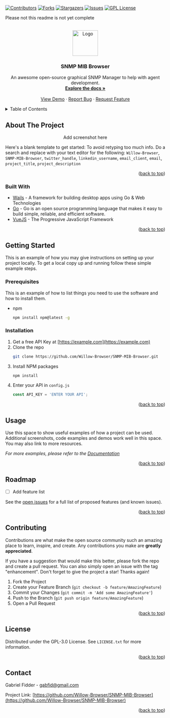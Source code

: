<!-- Improved compatibility of back to top link: See: https://github.com/othneildrew/Best-README-Template/pull/73 -->
<a name="readme-top"></a>
<!--
*** Thanks for checking out the Best-README-Template. If you have a suggestion
*** that would make this better, please fork the repo and create a pull request
*** or simply open an issue with the tag "enhancement".
*** Don't forget to give the project a star!
*** Thanks again! Now go create something AMAZING! :D
-->



<!-- PROJECT SHIELDS -->
<!--
*** I'm using markdown "reference style" links for readability.
*** Reference links are enclosed in brackets [ ] instead of parentheses ( ).
*** See the bottom of this document for the declaration of the reference variables
*** for contributors-url, forks-url, etc. This is an optional, concise syntax you may use.
*** https://www.markdownguide.org/basic-syntax/#reference-style-links
-->
[![Contributors][contributors-shield]][contributors-url]
[![Forks][forks-shield]][forks-url]
[![Stargazers][stars-shield]][stars-url]
[![Issues][issues-shield]][issues-url]
[![GPL License][license-shield]][license-url]

Please not this readme is not yet complete

<!-- PROJECT LOGO -->
<br />
<div align="center">
  <a href="https://github.com/Willow-Browser/SNMP-MIB-Browser">
    <img src="build/appicon.png" alt="Logo" width="80" height="80">
  </a>

<h3 align="center">SNMP MIB Browser</h3>

  <p align="center">
    An awesome open-source graphical SNMP Manager to help with agent development.
    <br />
    <a href="https://github.com/Willow-Browser/SNMP-MIB-Browser"><strong>Explore the docs »</strong></a>
    <br />
    <br />
    <a href="https://github.com/Willow-Browser/SNMP-MIB-Browser">View Demo</a>
    ·
    <a href="https://github.com/Willow-Browser/SNMP-MIB-Browser/issues">Report Bug</a>
    ·
    <a href="https://github.com/Willow-Browser/SNMP-MIB-Browser/issues">Request Feature</a>
  </p>
</div>



<!-- TABLE OF CONTENTS -->
<details>
  <summary>Table of Contents</summary>
  <ol>
    <li>
      <a href="#about-the-project">About The Project</a>
      <ul>
        <li><a href="#built-with">Built With</a></li>
      </ul>
    </li>
    <li>
      <a href="#getting-started">Getting Started</a>
      <ul>
        <li><a href="#prerequisites">Prerequisites</a></li>
        <li><a href="#installation">Installation</a></li>
      </ul>
    </li>
    <li><a href="#usage">Usage</a></li>
    <li><a href="#roadmap">Roadmap</a></li>
    <li><a href="#contributing">Contributing</a></li>
    <li><a href="#license">License</a></li>
    <li><a href="#contact">Contact</a></li>
  </ol>
</details>



<!-- ABOUT THE PROJECT -->
## About The Project

<!-- [![Product Name Screen Shot][product-screenshot]](https://example.com) -->
<p align="center">Add screenshot here</p>

Here's a blank template to get started: To avoid retyping too much info. Do a search and replace with your text editor for the following: `Willow-Browser`, `SNMP-MIB-Browser`, `twitter_handle`, `linkedin_username`, `email_client`, `email`, `project_title`, `project_description`

<p align="right">(<a href="#readme-top">back to top</a>)</p>



### Built With

* [Wails](https://wails.app/) - A framework for building desktop apps using Go & Web Technologies
* [Go](https://golang.org/) - Go is an open source programming language that makes it easy to build simple, reliable, and
efficient software.
* [VueJS](https://vuejs.org/) - The Progressive JavaScript Framework

<p align="right">(<a href="#readme-top">back to top</a>)</p>



<!-- GETTING STARTED -->
## Getting Started

This is an example of how you may give instructions on setting up your project locally.
To get a local copy up and running follow these simple example steps.

### Prerequisites

This is an example of how to list things you need to use the software and how to install them.
* npm
  ```sh
  npm install npm@latest -g
  ```

### Installation

1. Get a free API Key at [https://example.com](https://example.com)
2. Clone the repo
   ```sh
   git clone https://github.com/Willow-Browser/SNMP-MIB-Browser.git
   ```
3. Install NPM packages
   ```sh
   npm install
   ```
4. Enter your API in `config.js`
   ```js
   const API_KEY = 'ENTER YOUR API';
   ```

<p align="right">(<a href="#readme-top">back to top</a>)</p>



<!-- USAGE EXAMPLES -->
## Usage

Use this space to show useful examples of how a project can be used. Additional screenshots, code examples and demos work well in this space. You may also link to more resources.

_For more examples, please refer to the [Documentation](https://example.com)_

<p align="right">(<a href="#readme-top">back to top</a>)</p>



<!-- ROADMAP -->
## Roadmap

- [ ] Add feature list

See the [open issues](https://github.com/Willow-Browser/SNMP-MIB-Browser/issues) for a full list of proposed features (and known issues).

<p align="right">(<a href="#readme-top">back to top</a>)</p>



<!-- CONTRIBUTING -->
## Contributing

Contributions are what make the open source community such an amazing place to learn, inspire, and create. Any contributions you make are **greatly appreciated**.

If you have a suggestion that would make this better, please fork the repo and create a pull request. You can also simply open an issue with the tag "enhancement".
Don't forget to give the project a star! Thanks again!

1. Fork the Project
2. Create your Feature Branch (`git checkout -b feature/AmazingFeature`)
3. Commit your Changes (`git commit -m 'Add some AmazingFeature'`)
4. Push to the Branch (`git push origin feature/AmazingFeature`)
5. Open a Pull Request

<p align="right">(<a href="#readme-top">back to top</a>)</p>



<!-- LICENSE -->
## License

Distributed under the GPL-3.0 License. See `LICENSE.txt` for more information.

<p align="right">(<a href="#readme-top">back to top</a>)</p>



<!-- CONTACT -->
## Contact

Gabriel Fidder - gabfid@gmail.com

Project Link: [https://github.com/Willow-Browser/SNMP-MIB-Browser](https://github.com/Willow-Browser/SNMP-MIB-Browser)

<p align="right">(<a href="#readme-top">back to top</a>)</p>



<!-- MARKDOWN LINKS & IMAGES -->
<!-- https://www.markdownguide.org/basic-syntax/#reference-style-links -->
[contributors-shield]: https://img.shields.io/github/contributors/Willow-Browser/SNMP-MIB-Browser.svg?style=for-the-badge
[contributors-url]: https://github.com/Willow-Browser/SNMP-MIB-Browser/graphs/contributors
[forks-shield]: https://img.shields.io/github/forks/Willow-Browser/SNMP-MIB-Browser.svg?style=for-the-badge
[forks-url]: https://github.com/Willow-Browser/SNMP-MIB-Browser/network/members
[stars-shield]: https://img.shields.io/github/stars/Willow-Browser/SNMP-MIB-Browser.svg?style=for-the-badge
[stars-url]: https://github.com/Willow-Browser/SNMP-MIB-Browser/stargazers
[issues-shield]: https://img.shields.io/github/issues/Willow-Browser/SNMP-MIB-Browser.svg?style=for-the-badge
[issues-url]: https://github.com/Willow-Browser/SNMP-MIB-Browser/issues
[license-shield]: https://img.shields.io/github/license/Willow-Browser/SNMP-MIB-Browser.svg?style=for-the-badge
[license-url]: https://github.com/Willow-Browser/SNMP-MIB-Browser/blob/master/LICENSE.txt
